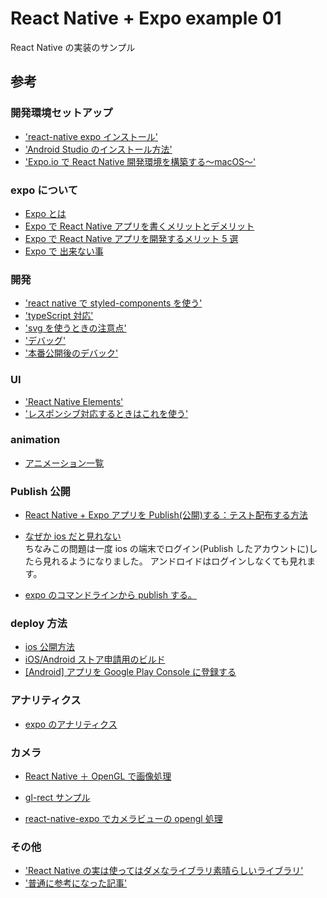 # React Native + Expo example 01

React Native の実装のサンプル

## 参考

### 開発環境セットアップ

- ['react-native expo インストール'](https://qiita.com/nskydiving/items/41e446ef5c821359ab79#%E9%96%8B%E7%99%BA%E7%92%B0%E5%A2%83%E3%81%AE%E6%A7%8B%E7%AF%89expo-cli)
- ['Android Studio のインストール方法'](https://qiita.com/yacchi1123/items/75303c0ad05a188a28eb)
- ['Expo.io で React Native 開発環境を構築する〜macOS〜'](https://www.jacepark.com/how-to-manage-expo-io-environment-on-macos/)

### expo について

- [Expo とは](https://qiita.com/mizchi/items/4bcc82cbf4bbe8050993)
- [Expo で React Native アプリを書くメリットとデメリット](https://trilingual-engineer.com/expo-vs-react-native/)
- [Expo で React Native アプリを開発するメリット 5 選](https://tech.maricuru.com/entry/2018/04/09/142341)
- [Expo で 出来ない事](https://blog.nyan-tech.com/expo-trap/)

### 開発

- ['react native で styled-components を使う'](https://qiita.com/totoro081295/items/c9529025253c53c0f443)
- ['typeScript 対応'](https://qiita.com/tatane616/items/807f08b71748e3d4630f)
- ['svg を使うときの注意点'](https://qiita.com/gaishimo/items/7a7cd291dca3726e3f95)
- ['デバッグ'](https://qiita.com/takaishota/items/96802dc7e522aeba058b)
- ['本番公開後のデバック'](https://qiita.com/mildsummer/items/56dd85802a479690451d)

### UI

- ['React Native Elements'](https://react-native-elements.github.io/react-native-elements/)
- ['レスポンシブ対応するときはこれを使う'](https://qiita.com/kaba/items/a595ef1e1cad74fc09d5)

### animation

- [アニメーション一覧](https://bagelee.com/programming/react-native/animation-react-native/)

### Publish 公開

- [React Native + Expo アプリを Publish(公開)する：テスト配布する方法](https://qiita.com/hitotch/items/5f72523fc4c769e31e3a)
- [なぜか ios だと見れない](https://qiita.com/mizchi/items/4bcc82cbf4bbe8050993)
  <br />
  ちなみこの問題は一度 ios の端末でログイン(Publish したアカウントに)したら見れるようになりました。
  アンドロイドはログインしなくても見れます。

- [expo のコマンドラインから publish する。](https://qiita.com/zaburo/items/ef1f6078fc1ec4e93b0d)

### deploy 方法

- [ios 公開方法](https://blog.tawachan.com/entry/2019/02/02/200000)
- [iOS/Android ストア申請用のビルド](https://tech.maricuru.com/entry/2018/11/06/180000)
- [[Android] アプリを Google Play Console に登録する](https://akira-watson.com/android/developer-console.html)

### アナリティクス

- [expo のアナリティクス](https://qiita.com/kaba/items/03bb6c9453b3231c514c)

### カメラ

- [React Native ＋ OpenGL で画像処理](https://blog.narumium.net/2019/10/07/react-native%EF%BC%8Bopengl%E3%81%A7%E7%94%BB%E5%83%8F%E5%87%A6%E7%90%86/)

- [gl-rect サンプル](https://gl-react-cookbook.surge.sh/hellogl?menu=true)

- [react-native-expo でカメラビューの opengl 処理](https:。；・lp//blog.narumium.net/2020/03/16/react-native-expo%E3%81%A7%E3%82%AB%E3%83%A1%E3%83%A9%E3%83%93%E3%83%A5%E3%83%BC%E3%81%AEopengl%E5%87%A6%E7%90%86/)

### その他

- ['React Native の実は使ってはダメなライブラリ素晴らしいライブラリ'](https://qiita.com/kaba/items/569aafd80889bb5d9328)
- ['普通に参考になった記事'](https://tech.asoview.co.jp/entry/2019/12/10/085554)
